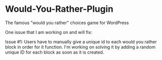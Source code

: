 # Would-You-Rather-Plugin
The famous "would you rather" choices game for WordPress

One issue that I am working on and will fix:

Issue #1: Users have to manually give a unique id to each would you rather block in order for it function. I'm working on solving it by adding a random unique ID
for each block as soon as it is created.
